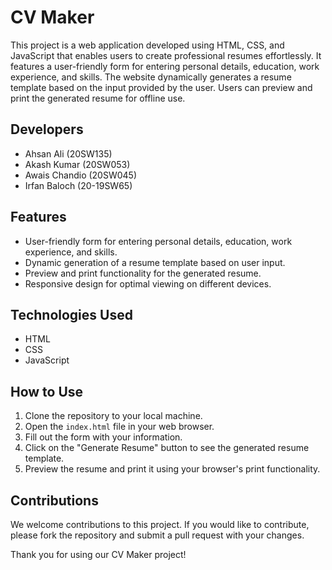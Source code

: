 # CV Maker

This project is a web application developed using HTML, CSS, and JavaScript that enables users to create professional resumes effortlessly. It features a user-friendly form for entering personal details, education, work experience, and skills. The website dynamically generates a resume template based on the input provided by the user. Users can preview and print the generated resume for offline use.

## Developers
- Ahsan Ali (20SW135)
- Akash Kumar (20SW053)
- Awais Chandio (20SW045)
- Irfan Baloch (20-19SW65)

## Features
- User-friendly form for entering personal details, education, work experience, and skills.
- Dynamic generation of a resume template based on user input.
- Preview and print functionality for the generated resume.
- Responsive design for optimal viewing on different devices.

## Technologies Used
- HTML
- CSS
- JavaScript

## How to Use
1. Clone the repository to your local machine.
2. Open the `index.html` file in your web browser.
3. Fill out the form with your information.
4. Click on the "Generate Resume" button to see the generated resume template.
5. Preview the resume and print it using your browser's print functionality.

## Contributions
We welcome contributions to this project. If you would like to contribute, please fork the repository and submit a pull request with your changes.

Thank you for using our CV Maker project!

